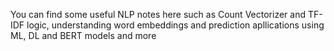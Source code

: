 You can find some useful NLP notes here such as Count Vectorizer and TF-IDF logic, understanding word embeddings and prediction apllications using ML, DL and BERT models and more
